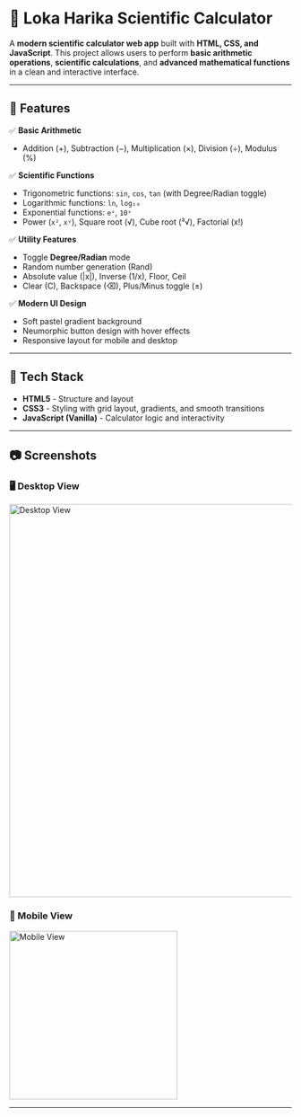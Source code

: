 # 🌟 Loka Harika Scientific Calculator

A **modern scientific calculator web app** built with **HTML, CSS, and JavaScript**. This project allows users to perform **basic arithmetic operations**, **scientific calculations**, and **advanced mathematical functions** in a clean and interactive interface.  

---

## 🚀 Features

✅ **Basic Arithmetic**  
- Addition (+), Subtraction (−), Multiplication (×), Division (÷), Modulus (%)

✅ **Scientific Functions**  
- Trigonometric functions: `sin`, `cos`, `tan` (with Degree/Radian toggle)  
- Logarithmic functions: `ln`, `log₁₀`  
- Exponential functions: `eˣ`, `10ˣ`  
- Power (`x²`, `xʸ`), Square root (√), Cube root (³√), Factorial (x!)  

✅ **Utility Features**  
- Toggle **Degree/Radian** mode  
- Random number generation (Rand)  
- Absolute value (|x|), Inverse (1/x), Floor, Ceil  
- Clear (C), Backspace (⌫), Plus/Minus toggle (±)  

✅ **Modern UI Design**  
- Soft pastel gradient background  
- Neumorphic button design with hover effects  
- Responsive layout for mobile and desktop  

---

## 🎨 Tech Stack

- **HTML5** - Structure and layout  
- **CSS3** - Styling with grid layout, gradients, and smooth transitions  
- **JavaScript (Vanilla)** - Calculator logic and interactivity  

---

## 📷 Screenshots

### 🖥️ Desktop View  
<img src="screenshots/desktop-view.png" alt="Desktop View" width="700"/>

### 📱 Mobile View  
<img src="screenshots/mobile-view.png" alt="Mobile View" width="300"/>

---

